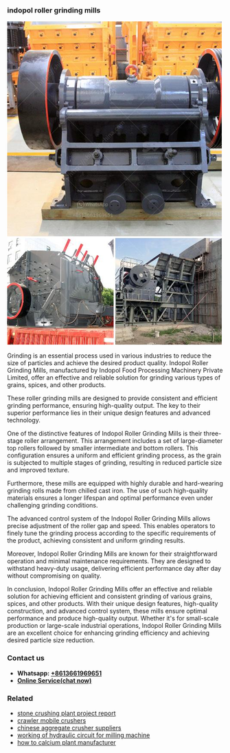<h3>indopol roller grinding mills</h3><img src='1704951883.jpg' alt=''><p>Grinding is an essential process used in various industries to reduce the size of particles and achieve the desired product quality. Indopol Roller Grinding Mills, manufactured by Indopol Food Processing Machinery Private Limited, offer an effective and reliable solution for grinding various types of grains, spices, and other products.</p><p>These roller grinding mills are designed to provide consistent and efficient grinding performance, ensuring high-quality output. The key to their superior performance lies in their unique design features and advanced technology.</p><p>One of the distinctive features of Indopol Roller Grinding Mills is their three-stage roller arrangement. This arrangement includes a set of large-diameter top rollers followed by smaller intermediate and bottom rollers. This configuration ensures a uniform and efficient grinding process, as the grain is subjected to multiple stages of grinding, resulting in reduced particle size and improved texture.</p><p>Furthermore, these mills are equipped with highly durable and hard-wearing grinding rolls made from chilled cast iron. The use of such high-quality materials ensures a longer lifespan and optimal performance even under challenging grinding conditions.</p><p>The advanced control system of the Indopol Roller Grinding Mills allows precise adjustment of the roller gap and speed. This enables operators to finely tune the grinding process according to the specific requirements of the product, achieving consistent and uniform grinding results.</p><p>Moreover, Indopol Roller Grinding Mills are known for their straightforward operation and minimal maintenance requirements. They are designed to withstand heavy-duty usage, delivering efficient performance day after day without compromising on quality.</p><p>In conclusion, Indopol Roller Grinding Mills offer an effective and reliable solution for achieving efficient and consistent grinding of various grains, spices, and other products. With their unique design features, high-quality construction, and advanced control system, these mills ensure optimal performance and produce high-quality output. Whether it's for small-scale production or large-scale industrial operations, Indopol Roller Grinding Mills are an excellent choice for enhancing grinding efficiency and achieving desired particle size reduction.</p><h3>Contact us</h3><ul><li><strong>Whatsapp:&nbsp;<a href="https://wa.me/8613661969651">+8613661969651</a></strong></li><li><a href="https://swt.shibang-china.com/?git&amp;zhl&amp;indopol roller grinding mills"><strong>Online Service(chat now)</strong></a></li></ul><h3>Related</h3><ul><li><a href='stone crushing plant project report.md'>stone crushing plant project report</a></li><li><a href='crawler mobile crushers.md'>crawler mobile crushers</a></li><li><a href='chinese aggregate crusher suppliers.md'>chinese aggregate crusher suppliers</a></li><li><a href='working of hydraulic circuit for milling machine.md'>working of hydraulic circuit for milling machine</a></li><li><a href='how to calcium plant manufacturer.md'>how to calcium plant manufacturer</a></li></ul>